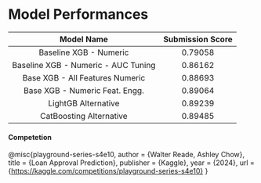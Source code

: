 # Model Performances
| **Model Name**                         | **Submission Score**  |
|:--------------------------------------:|:---------------------:|
| Baseline XGB - Numeric                 | 0.79058               |
| Baseline XGB - Numeric - AUC Tuning    | 0.86162               |
| Base XGB - All Features Numeric        | 0.88693               |
| Base XGB - Numeric Feat. Engg.         | 0.89064               |
| LightGB Alternative                    | 0.89239               |
| CatBoosting Alternative                | 0.89485               |




#### Competetion
@misc{playground-series-s4e10,
    author = {Walter Reade, Ashley Chow},
    title = {Loan Approval Prediction},
    publisher = {Kaggle},
    year = {2024},
    url = {https://kaggle.com/competitions/playground-series-s4e10}
}
